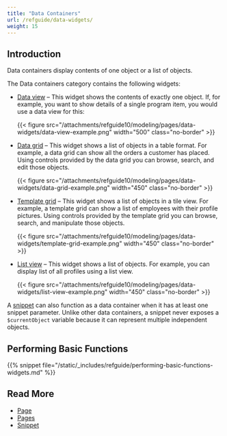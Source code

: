 ```yaml
---
title: "Data Containers"
url: /refguide/data-widgets/
weight: 15
---
```


## Introduction

Data containers display contents of one object or a list of objects. 

The Data containers category contains the following widgets:

* [Data view](/refguide/data-view/) – This widget shows the contents of exactly one object. If, for example, you want to show details of a single program item, you would use a data view for this:

    {{< figure src="/attachments/refguide10/modeling/pages/data-widgets/data-view-example.png"   width="500"  class="no-border" >}}

* [Data grid](/refguide/data-grid/) – This widget shows a list of objects in a table format. For example, a data grid can show all the orders a customer has placed. Using controls provided by the data grid you can browse, search, and edit those objects.

    {{< figure src="/attachments/refguide10/modeling/pages/data-widgets/data-grid-example.png"   width="450"  class="no-border" >}}

* [Template grid](/refguide/template-grid/) – This widget shows a list of objects in a tile view. For example, a template grid can show a list of employees with their profile pictures. Using controls provided by the template grid you can browse, search, and manipulate those objects.

    {{< figure src="/attachments/refguide10/modeling/pages/data-widgets/template-grid-example.png"   width="450"  class="no-border" >}}

* [List view](/refguide/list-view/) – This widget shows a list of objects. For example, you can display list of all profiles using a list view. 

    {{< figure src="/attachments/refguide10/modeling/pages/data-widgets/list-view-example.png"   width="450"  class="no-border" >}}

A [snippet](/refguide/snippet/) can also function as a data container when it has at least one snippet parameter. Unlike other data containers, a snippet never exposes a `$currentObject` variable because it can represent multiple independent objects.

## Performing Basic Functions

{{% snippet file="/static/_includes/refguide/performing-basic-functions-widgets.md" %}}

## Read More

* [Page](/refguide/page/)
* [Pages](/refguide/pages/)
* [Snippet](/refguide/snippet/)
